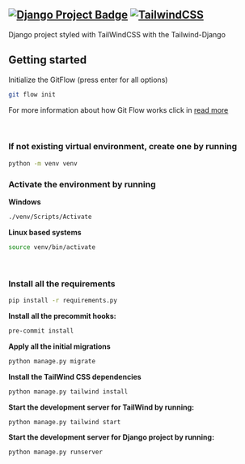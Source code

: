 [![Django Project Badge](https://img.shields.io/badge/Django-092E20?style=for-the-badge&logo=django&logoColor=green)](https://docs.djangoproject.com/en/5.1/)
[![TailwindCSS](https://img.shields.io/badge/Django%20TailWind-%2338B2AC.svg?style=for-the-badge&logo=tailwind-css&logoColor=white)](https://django-tailwind.readthedocs.io/en/latest/index.html)
--
Django project styled with TailWindCSS with the Tailwind-Django

## Getting started

Initialize the GitFlow (press enter for all options)
```bash
git flow init
```
For more information about how Git Flow works click in [read more](https://www.atlassian.com/git/tutorials/comparing-workflows/gitflow-workflow)

</br>

### If not existing virtual environment, create one by running
```bash
python -m venv venv
```

### Activate the environment by running

**Windows**
```bash
./venv/Scripts/Activate
```
**Linux based systems**
```bash
source venv/bin/activate
```
</br>

### Install all the requirements

```bash
pip install -r requirements.py
```

**Install all the precommit hooks:**
```bash
pre-commit install
```

**Apply all the initial migrations**
```bash
python manage.py migrate
```

**Install the TailWind CSS dependencies**
```bash
python manage.py tailwind install
```

**Start the development server for TailWind by running:**
```bash
python manage.py tailwind start
```

**Start the development server for Django project by running:**
```bash
python manage.py runserver
```
